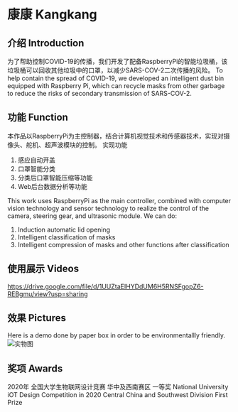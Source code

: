 # 康康 Kangkang

## 介绍 Introduction
为了帮助控制COVID-19的传播，我们开发了配备RaspberryPi的智能垃圾桶，该垃圾桶可以回收其他垃圾中的口罩，以减少SARS-COV-2二次传播的风险。
To help contain the spread of COVID-19, we developed an intelligent dust bin equipped with Raspberry Pi, which can recycle masks from other garbage to reduce the risks of secondary transmission of SARS-COV-2. 

## 功能 Function

本作品以RaspberryPi为主控制器，结合计算机视觉技术和传感器技术，实现对摄像头、舵机、超声波模块的控制。
实现功能
1. 感应自动开盖
2. 口罩智能分类
3. 分类后口罩智能压缩等功能
4. Web后台数据分析等功能

This work uses RaspberryPi as the main controller, combined with computer vision technology and sensor technology to realize the control of the camera, steering gear, and ultrasonic module. We can do: 
1. Induction automatic lid opening
2. Intelligent classification of masks
3. Intelligent compression of masks and other functions after classification

## 使用展示 Videos
https://drive.google.com/file/d/1UUZtaEIHYDdUM6H5RNSFgopZ6-REBgmu/view?usp=sharing

## 效果 Pictures

Here is a demo done by paper box in order to be environmentallly friendly.
![实物图](https://cdn.jsdelivr.net/gh/growvv/image-bed/images/20201009151224.png)

## 奖项 Awards

2020年 全国大学生物联网设计竞赛 华中及西南赛区 一等奖
National University iOT Design Competition in 2020  Central China and Southwest Division  First Prize

